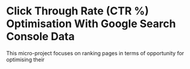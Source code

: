 # Click Through Rate (CTR %) Optimisation With Google Search Console Data

This micro-project focuses on ranking pages in terms of opportunity for optimising their <title> tags / meta-descriptionns.
  
Simply load up the Jupyter Notebook, download 3 months worth of data from Google Search Console and you will be able to use the code.

- - - -

#### Files in this repository:


* [CTR_Optimisation_Code.ipynb](https://github.com/jamesaphoenix/Click_Through_Rate_Optimization_Google_Search_Console/blob/master/CTR_Optimisation_Code.ipynb) 
